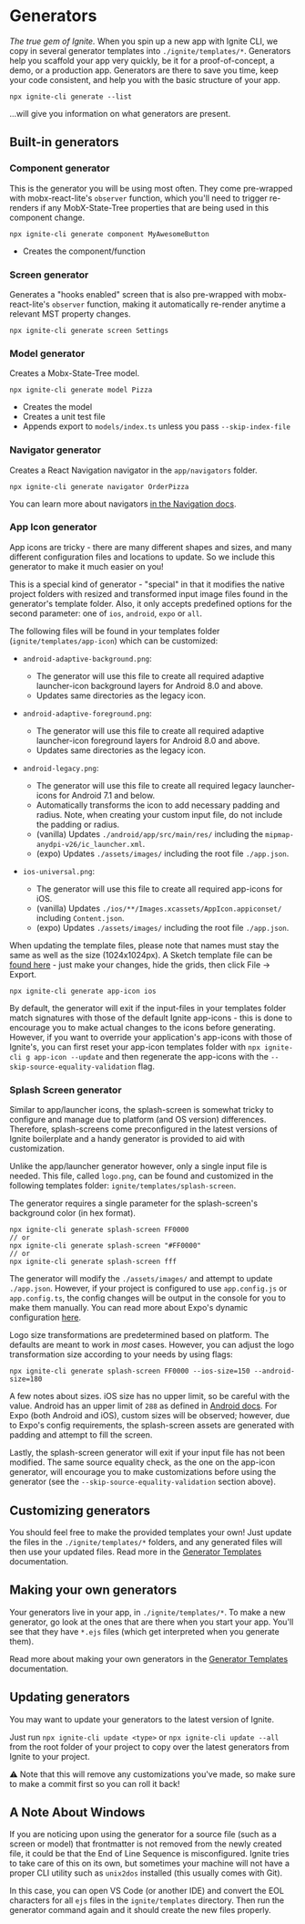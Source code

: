 # Generators

_The true gem of Ignite._ When you spin up a new app with Ignite CLI, we copy in several generator templates into `./ignite/templates/*`. Generators help you scaffold your app very quickly, be it for a proof-of-concept, a demo, or a production app. Generators are there to save you time, keep your code consistent, and help you with the basic structure of your app.

```
npx ignite-cli generate --list
```

...will give you information on what generators are present.

## Built-in generators

### Component generator

This is the generator you will be using most often. They come pre-wrapped with mobx-react-lite's `observer` function, which you'll need to trigger re-renders if any MobX-State-Tree properties that are being used in this component change.

```
npx ignite-cli generate component MyAwesomeButton
```

- Creates the component/function

### Screen generator

Generates a "hooks enabled" screen that is also pre-wrapped with mobx-react-lite's `observer` function, making it automatically re-render anytime a relevant MST property changes.

```
npx ignite-cli generate screen Settings
```

### Model generator

Creates a Mobx-State-Tree model.

```
npx ignite-cli generate model Pizza
```

- Creates the model
- Creates a unit test file
- Appends export to `models/index.ts` unless you pass `--skip-index-file`

### Navigator generator

Creates a React Navigation navigator in the `app/navigators` folder.

```
npx ignite-cli generate navigator OrderPizza
```

You can learn more about navigators [in the Navigation docs](./Navigation.md).

### App Icon generator

App icons are tricky - there are many different shapes and sizes, and many different configuration files and locations to update. So we include this generator to make it much easier on you!

This is a special kind of generator - "special" in that it modifies the native project folders with resized and transformed input image files found in the generator's template folder. Also, it only accepts predefined options for the second parameter: one of `ios`, `android`, `expo` or `all`.

The following files will be found in your templates folder (`ignite/templates/app-icon`) which can be customized:

- `android-adaptive-background.png`:

  - The generator will use this file to create all required adaptive launcher-icon background layers for Android 8.0 and above.
  - Updates same directories as the legacy icon.

- `android-adaptive-foreground.png`:

  - The generator will use this file to create all required adaptive launcher-icon foreground layers for Android 8.0 and above.
  - Updates same directories as the legacy icon.

- `android-legacy.png`:

  - The generator will use this file to create all required legacy launcher-icons for Android 7.1 and below.
  - Automatically transforms the icon to add necessary padding and radius. Note, when creating your custom input file, do not include the padding or radius.
  - (vanilla) Updates `./android/app/src/main/res/` including the `mipmap-anydpi-v26/ic_launcher.xml`.
  - (expo) Updates `./assets/images/` including the root file `./app.json`.

- `ios-universal.png`:

  - The generator will use this file to create all required app-icons for iOS.
  - (vanilla) Updates `./ios/**/Images.xcassets/AppIcon.appiconset/` including `Content.json`.
  - (expo) Updates `./assets/images/` including the root file `./app.json`.

When updating the template files, please note that names must stay the same as well as the size (1024x1024px). A Sketch template file can be [found here](https://github.com/infinitered/ignite/files/8576614/ignite-app-icon-template.zip) - just make your changes, hide the grids, then click File -> Export.

```
npx ignite-cli generate app-icon ios
```

By default, the generator will exit if the input-files in your templates folder match signatures with those of the default Ignite app-icons - this is done to encourage you to make actual changes to the icons before generating. However, if you want to override your application's app-icons with those of Ignite's, you can first reset your app-icon templates folder with `npx ignite-cli g app-icon --update` and then regenerate the app-icons with the `--skip-source-equality-validation` flag.

### Splash Screen generator

Similar to app/launcher icons, the splash-screen is somewhat tricky to configure and manage due to platform (and OS version) differences. Therefore, splash-screens come preconfigured in the latest versions of Ignite boilerplate and a handy generator is provided to aid with customization.

Unlike the app/launcher generator however, only a single input file is needed. This file, called `logo.png`, can be found and customized in the following templates folder: `ignite/templates/splash-screen`.

The generator requires a single parameter for the splash-screen's background color (in hex format).

```
npx ignite-cli generate splash-screen FF0000
// or
npx ignite-cli generate splash-screen "#FF0000"
// or
npx ignite-cli generate splash-screen fff
```

The generator will modify the `./assets/images/` and attempt to update `./app.json`. However, if your project is configured to use `app.config.js` or `app.config.ts`, the config changes will be output in the console for you to make them manually. You can read more about Expo's dynamic configuration [here](https://docs.expo.dev/workflow/configuration/#dynamic-configuration-with-appconfigjs).

Logo size transformations are predetermined based on platform. The defaults are meant to work in _most_ cases. However, you can adjust the logo transformation size according to your needs by using flags:

```
npx ignite-cli generate splash-screen FF0000 --ios-size=150 --android-size=180
```

A few notes about sizes. iOS size has no upper limit, so be careful with the value. Android has an upper limit of `288` as defined in [Android docs](https://developer.android.com/guide/topics/ui/splash-screen#splash_screen_dimensions). For Expo (both Android and iOS), custom sizes will be observed; however, due to Expo's config requirements, the splash-screen assets are generated with padding and attempt to fill the screen.

Lastly, the splash-screen generator will exit if your input file has not been modified. The same source equality check, as the one on the app-icon generator, will encourage you to make customizations before using the generator (see the `--skip-source-equality-validation` section above).

## Customizing generators

You should feel free to make the provided templates your own! Just update the files in the `./ignite/templates/*` folders, and any generated files will then use your updated files. Read more in the [Generator Templates](./Generator-Templates.md) documentation.

## Making your own generators

Your generators live in your app, in `./ignite/templates/*`. To make a new generator, go look at the ones that are there when you start your app. You'll see that they have `*.ejs` files (which get interpreted when you generate them).

Read more about making your own generators in the [Generator Templates](./Generator-Templates.md) documentation.

## Updating generators

You may want to update your generators to the latest version of Ignite.

Just run `npx ignite-cli update <type>` or `npx ignite-cli update --all` from the root folder of your project to copy over the latest generators from Ignite to your project.

⚠️ Note that this will remove any customizations you've made, so make sure to make a commit first so you can roll it back!

## A Note About Windows

If you are noticing upon using the generator for a source file (such as a screen or model) that frontmatter is not removed from the newly created file, it could be that the End of Line Sequence is misconfigured. Ignite tries to take care of this on its own, but sometimes your machine will not have a proper CLI utility such as `unix2dos` installed (this usually comes with Git).

In this case, you can open VS Code (or another IDE) and convert the EOL characters for all `ejs` files in the `ignite/templates` directory. Then run the generator command again and it should create the new files properly.
